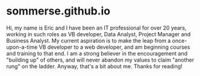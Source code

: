 # sommerse.github.io
Hi, my name is Eric and I have been an IT professional for over 20 years, working in such roles as VB developer, Data Analyst, Project Manager and Business Analyst.  My current aspiration is to make the leap from a once-upon-a-time VB developer to a web developer, and am beginning courses and training to that end.    I am a strong believer in the encouragement and "building up" of others, and will never abandon my values to claim "another rung" on the ladder.  Anyway, that's a bit about me.  Thanks for reading!
